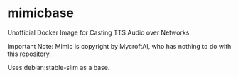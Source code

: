 # mimicbase

Unofficial Docker Image for Casting TTS Audio over Networks

Important Note: Mimic is copyright by MycroftAI, who has nothing to do with this repository.

Uses debian:stable-slim as a base.

